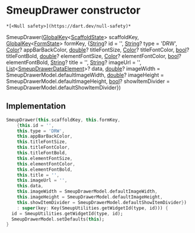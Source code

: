 


# SmeupDrawer constructor




    *[<Null safety>](https://dart.dev/null-safety)*



SmeupDrawer([GlobalKey](https://api.flutter.dev/flutter/widgets/GlobalKey-class.html)&lt;[ScaffoldState](https://api.flutter.dev/flutter/material/ScaffoldState-class.html)> scaffoldKey, [GlobalKey](https://api.flutter.dev/flutter/widgets/GlobalKey-class.html)&lt;[FormState](https://api.flutter.dev/flutter/widgets/FormState-class.html)> formKey, {[String](https://api.flutter.dev/flutter/dart-core/String-class.html)? id = '', [String](https://api.flutter.dev/flutter/dart-core/String-class.html)? type = 'DRW', [Color](https://api.flutter.dev/flutter/dart-ui/Color-class.html)? appBarBackColor, [double](https://api.flutter.dev/flutter/dart-core/double-class.html)? titleFontSize, [Color](https://api.flutter.dev/flutter/dart-ui/Color-class.html)? titleFontColor, [bool](https://api.flutter.dev/flutter/dart-core/bool-class.html)? titleFontBold, [double](https://api.flutter.dev/flutter/dart-core/double-class.html)? elementFontSize, [Color](https://api.flutter.dev/flutter/dart-ui/Color-class.html)? elementFontColor, [bool](https://api.flutter.dev/flutter/dart-core/bool-class.html)? elementFontBold, [String](https://api.flutter.dev/flutter/dart-core/String-class.html)? title = '', [String](https://api.flutter.dev/flutter/dart-core/String-class.html)? imageUrl = '', [List](https://api.flutter.dev/flutter/dart-core/List-class.html)&lt;[SmeupDrawerDataElement](../../smeup_models_widgets_smeup_drawer_data_element/SmeupDrawerDataElement-class.md)>? data, [double](https://api.flutter.dev/flutter/dart-core/double-class.html)? imageWidth = SmeupDrawerModel.defaultImageWidth, [double](https://api.flutter.dev/flutter/dart-core/double-class.html)? imageHeight = SmeupDrawerModel.defaultImageHeight, [bool](https://api.flutter.dev/flutter/dart-core/bool-class.html)? showItemDivider = SmeupDrawerModel.defaultShowItemDivider})





## Implementation

```dart
SmeupDrawer(this.scaffoldKey, this.formKey,
    {this.id = '',
    this.type = 'DRW',
    this.appBarBackColor,
    this.titleFontSize,
    this.titleFontColor,
    this.titleFontBold,
    this.elementFontSize,
    this.elementFontColor,
    this.elementFontBold,
    this.title = '',
    this.imageUrl = '',
    this.data,
    this.imageWidth = SmeupDrawerModel.defaultImageWidth,
    this.imageHeight = SmeupDrawerModel.defaultImageHeight,
    this.showItemDivider = SmeupDrawerModel.defaultShowItemDivider})
    : super(key: Key(SmeupUtilities.getWidgetId(type, id))) {
  id = SmeupUtilities.getWidgetId(type, id);
  SmeupDrawerModel.setDefaults(this);
}
```







